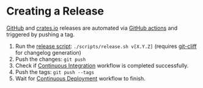 # Creating a Release

[GitHub](https://github.com/orhun/halp/releases) and [crates.io](https://crates.io/crates/halp) releases are automated via [GitHub actions](.github/workflows/cd.yml) and triggered by pushing a tag.

1. Run the [release script](./scripts/release.sh): `./scripts/release.sh v[X.Y.Z]` (requires [git-cliff](https://github.com/orhun/git-cliff) for changelog generation)
2. Push the changes: `git push`
3. Check if [Continuous Integration](https://github.com/orhun/halp/actions) workflow is completed successfully.
4. Push the tags: `git push --tags`
5. Wait for [Continuous Deployment](https://github.com/orhun/halp/actions) workflow to finish.
